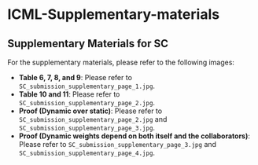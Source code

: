 # ICML-Supplementary-materials
## Supplementary Materials for SC

For the supplementary materials, please refer to the following images:

- **Table 6, 7, 8, and 9**: Please refer to `SC_submission_supplementary_page_1.jpg`. 
- **Table 10 and 11**: Please refer to `SC_submission_supplementary_page_2.jpg`.  
- **Proof (Dynamic over static)**: Please refer to `SC_submission_supplementary_page_2.jpg` and `SC_submission_supplementary_page_3.jpg`.  
- **Proof (Dynamic weights depend on both itself and the collaborators)**: Please refer to `SC_submission_supplementary_page_3.jpg` and `SC_submission_supplementary_page_4.jpg`.
